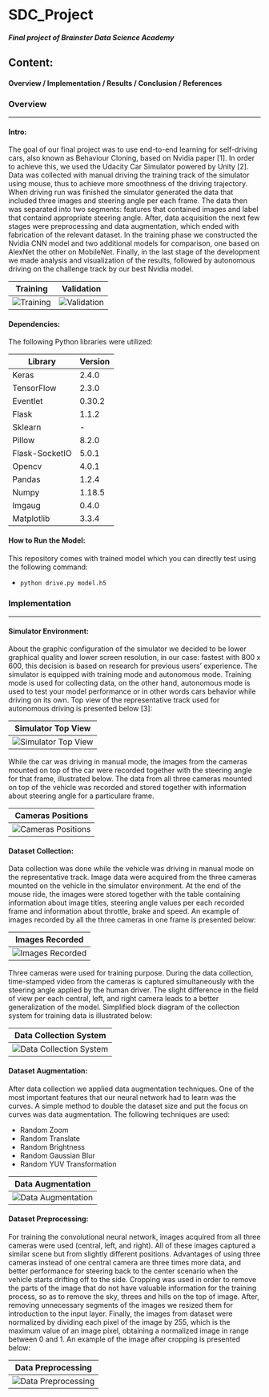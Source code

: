 # SDC_Project
#### *Final project of Brainster Data Science Academy*

## Content:

#### Overview / Implementation / Results / Conclusion / References

### Overview
---
#### Intro:

The goal of our final project was to use end-to-end learning for self-driving cars, also known as Behaviour Cloning, based on Nvidia paper [1]. In order to achieve this, we used the Udacity Car Simulator powered by Unity [2]. Data was collected with manual driving the training track of the simulator using mouse, thus to achieve more smoothness of the driving trajectory. When driving run was finished the simulator generated the data that included three images and steering angle per each frame. The data then was separated into two segments: features that contained images and label that containd appropriate steering angle. After, data acquisition the next few stages were preprocessing and data augmentation, which ended with fabrication of the relevant dataset. In the training phase we constructed the Nvidia CNN model and two additional models for comparison, one based on AlexNet the other on MobileNet. Finally, in the last stage of the development we made analysis and visualization of the results, followed by autonomous driving on the challenge track by our best Nvidia model.

Training | Validation
------------|---------------
![Training](./Images/track_one.gif) | ![Validation](./Images/track_two.gif)

#### Dependencies:

The following Python libraries were utilized:

| Library | Version |
| ----------- | ----------- |
| Keras | 2.4.0 |
| TensorFlow | 2.3.0 |
| Eventlet | 0.30.2 |
| Flask | 1.1.2 |
| Sklearn | - |
| Pillow | 8.2.0 |
| Flask-SocketIO | 5.0.1 |
| Opencv | 4.0.1 |
| Pandas | 1.2.4 |
| Numpy | 1.18.5 |
| Imgaug | 0.4.0 |
| Matplotlib | 3.3.4 |

#### How to Run the Model:

This repository comes with trained model which you can directly test using the following command:

- `python drive.py model.h5`


### Implementation
---
#### Simulator Environment:

About the graphic configuration of the simulator we decided to be lower graphical quality and lower screen resolution, in our case: fastest with 800 x 600, this decision is based on research for previous users’ experience. The simulator is equipped with training mode and autonomous mode. Training mode is used for collecting data, on the other hand, autonomous mode is used to test your model performance or in other words cars behavior while driving on its own. Top view of the representative track used for autonomous driving is presented below [3]: 

Simulator Top View | 
----|
![Simulator Top View](./Images/TopView_Simulator.jpg) | 

While the car was driving in manual mode, the images from the cameras mounted on top of the car were recorded together with the steering angle for that frame, illustrated below. The data from all three cameras mounted on top of the vehicle was recorded and stored together with information about steering angle for a particulare frame.

Cameras Positions | 
----|
![Cameras Positions](./Images/Camera_Positions.jpg) | 

#### Dataset Collection:

Data collection was done while the vehicle was driving in manual mode on the representative track. Image data were acquired from the three cameras mounted on the vehicle in the simulator environment. At the end of the mouse ride, the images were stored together with the table containing information about image titles, steering angle values per each recorded frame and information about throttle, brake and speed. An example of images recorded by all the three cameras in one frame is presented below:

Images Recorded | 
----|
![Images Recorded](./Images/Cameras_View_.jpg) |

Three cameras were used for training purpose. During the data collection, time-stamped video from the cameras is captured simultaneously with the steering angle applied by the human driver. The slight difference in the field of view per each central, left, and right camera leads to a better generalization of the model. Simplified block diagram of the collection system for training data is illustrated below:

Data Collection System | 
----|
![Data Collection System](./Images/Data_Collection_System.jpg) |

#### Dataset Augmentation:

After data collection we applied data augmentation techniques. One of the most important features that our neural network had to learn was the curves. A simple method to double the dataset size and put the focus on curves was data augmentation. The following techniques are used:

* Random Zoom 
* Random Translate 
* Random Brightness 
* Random Gaussian Blur
* Random YUV Transformation

Data Augmentation | 
----|
![Data Augmentation](./Images/Data_Augmentation_.jpg) |

#### Dataset Preprocessing:

For training the convolutional neural network, images acquired from all three cameras were used (central, left, and right). All of these images captured a similar scene but from slightly different positions. Advantages of using three cameras instead of one central camera are three times more data, and better performance for steering back to the center scenario when the vehicle starts drifting off to the side. Cropping was used in order to remove the parts of the image that do not have valuable information for the training process, so as to remove the sky, threes and hills on the top of image. After, removing unnecessary segments of the images we resized them for introduction to the input layer. Finally, the images from dataset were normalized by dividing each pixel of the image by 255, which is the maximum value of an image pixel, obtaining a normalized image in range between 0 and 1. An example of the image after cropping is presented below:

Data Preprocessing | 
----|
![Data Preprocessing](./Images/Data_Preprocessing_.jpg) |



